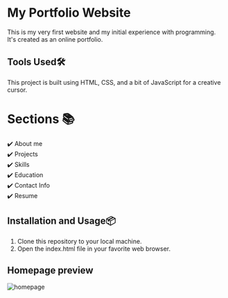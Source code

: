 # **My Portfolio Website**

This is my very first website and my initial experience with programming. It's created as an online portfolio.

## **Tools Used**🛠️

This project is built using HTML, CSS, and a bit of JavaScript for a creative cursor.


# **Sections** 📚

✔️ About me\
✔️ Projects	\
✔️ Skills\
✔️ Education\
✔️ Contact Info	\
✔️ Resume		



## **Installation and Usage**📦
1. Clone this repository to your local machine.
2. Open the index.html file in your favorite web browser.




## **Homepage preview**
![homepage](https://github.com/Meryemsavas/my-portfolio-website/assets/148993917/4214477a-84a1-4e81-bd49-30d3944d49ca)
